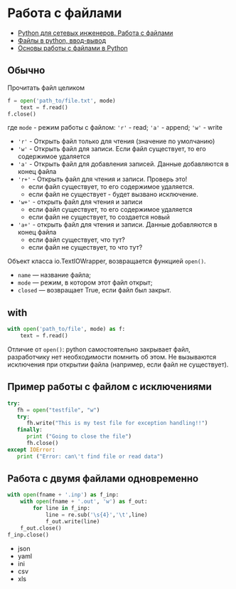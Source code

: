 # Работа с файлами

- [Python для сетевых инженеров. Работа с файлами](https://pyneng.readthedocs.io/ru/latest/book/07_files/index.html)
- [Файлы в python, ввод-вывод](https://pythonru.com/osnovy/fajly-v-python-vvod-vyvod)
- [Основы работы с файлами в Python](https://tproger.ru/articles/files-in-python/)

## Обычно

Прочитать файл целиком

```python
f = open('path_to/file.txt', mode)
    text = f.read()
f.close()
```
где `mode` - режим работы с файлом: `'r'` - read; `'a'` - append; `'w'` - write

- `'r'` - Открыть файл только для чтения (значение по умолчанию)
- `'w'` - Открыть файл для записи. Если файл существует, то его содержимое удаляется
- `'a'` - Открыть файл для добавления записей. Данные добавляются в конец файла
- `'r+'` - Открыть файл для чтения и записи. <span class="warn">Проверь это!</span>
    - если файл существует, то его содержимое удаляется.
    - если файл не существует - будет вызвано исключение. 
- `'w+'` - открыть файл для чтения и записи
    - если файл существует, то его содержимое удаляется
    - если файл не существует, то создается новый
- `'a+'` - открыть файл для чтения и записи. Данные добавляются в конец файла
    - если файл существует, <span class="ques">что тут?</span>
    - если файл не существует, то <span class="ques">что тут?</span>

Объект класса io.TextIOWrapper, возвращается функцией `open()`.

- `name` — название файла;
- `mode` — режим, в котором этот файл открыт;
- `closed` — возвращает True, если файл был закрыт.


## with

```python
with open('path_to/file', mode) as f:
    text = f.read()
```

Отличие от `open()`: python самостоятельно закрывает файл, разработчику нет необходимости помнить об этом. Не вызываются исключения при открытии файла (например, если файл не существует).


## Пример работы с файлом с исключениями

```python
try:
   fh = open("testfile", "w")
   try:
      fh.write("This is my test file for exception handling!!")
   finally:
      print ("Going to close the file")
      fh.close()
except IOError:
   print ("Error: can\'t find file or read data")
```

## Работа с двумя файлами одновременно

```python
with open(fname + '.inp') as f_inp:
	with open(fname + '.out', 'w') as f_out:
		for line in f_inp:
			line = re.sub('\s{4}','\t',line)
			f_out.write(line)
	f_out.close()
f_inp.close()
```

- json
- yaml
- ini
- csv
- xls

